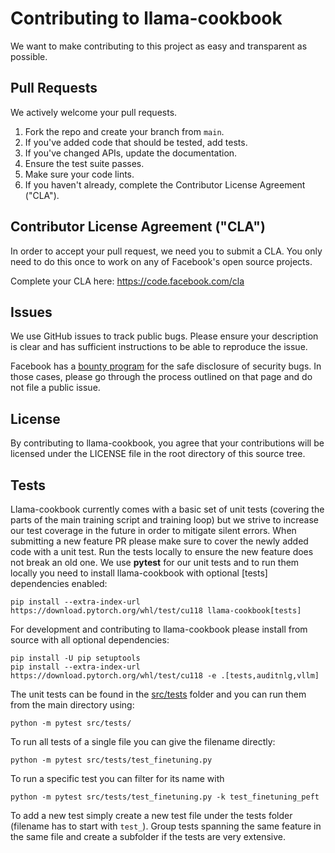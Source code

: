 # Contributing to llama-cookbook
We want to make contributing to this project as easy and transparent as
possible.

## Pull Requests
We actively welcome your pull requests.

1. Fork the repo and create your branch from `main`.
2. If you've added code that should be tested, add tests.
3. If you've changed APIs, update the documentation.
4. Ensure the test suite passes.
5. Make sure your code lints.
6. If you haven't already, complete the Contributor License Agreement ("CLA").

## Contributor License Agreement ("CLA")
In order to accept your pull request, we need you to submit a CLA. You only need
to do this once to work on any of Facebook's open source projects.

Complete your CLA here: <https://code.facebook.com/cla>

## Issues
We use GitHub issues to track public bugs. Please ensure your description is
clear and has sufficient instructions to be able to reproduce the issue.

Facebook has a [bounty program](https://www.facebook.com/whitehat/) for the safe
disclosure of security bugs. In those cases, please go through the process
outlined on that page and do not file a public issue.

## License
By contributing to llama-cookbook, you agree that your contributions will be licensed
under the LICENSE file in the root directory of this source tree.

## Tests
Llama-cookbook currently comes with a basic set of unit tests (covering the parts of the main training script and training loop) but we strive to increase our test coverage in the future in order to mitigate silent errors.
When submitting a new feature PR please make sure to cover the newly added code with a unit test.
Run the tests locally to ensure the new feature does not break an old one.
We use **pytest** for our unit tests and to run them locally you need to install llama-cookbook with optional [tests] dependencies enabled:
```
pip install --extra-index-url https://download.pytorch.org/whl/test/cu118 llama-cookbook[tests]
```
For development and contributing to llama-cookbook please install from source with all optional dependencies:
```
pip install -U pip setuptools
pip install --extra-index-url https://download.pytorch.org/whl/test/cu118 -e .[tests,auditnlg,vllm]
```
The unit tests can be found in the [src/tests](./src/tests/) folder and you can run them from the main directory using:
```
python -m pytest src/tests/
```
To run all tests of a single file you can give the filename directly:
```
python -m pytest src/tests/test_finetuning.py
```
To run a specific test you can filter for its name with
```
python -m pytest src/tests/test_finetuning.py -k test_finetuning_peft
```
To add a new test simply create a new test file under the tests folder (filename has to start with `test_`).
Group tests spanning the same feature in the same file and create a subfolder if the tests are very extensive.